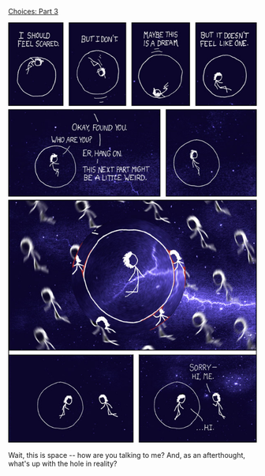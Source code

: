 [Choices: Part 3](https://xkcd.com/266)

![Choices: Part 3](./random_comic.png)

Wait, this is space -- how are you talking to me?  And, as an afterthought, what's up with the hole in reality?

